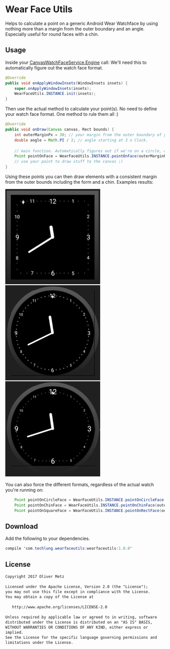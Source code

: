 # Wear Face Utils

Helps to calculate a point on a generic Android Wear Watchface by using nothing more than a margin from the outer boundary and an angle. Especially useful for round faces with a chin.

## Usage ##

Inside your [CanvasWatchFaceService.Engine](https://developer.android.com/reference/android/support/wearable/watchface/CanvasWatchFaceService.Engine.html) call:
We'll need this to automatically figure out the watch face format.

```java
@Override
public void onApplyWindowInsets(WindowInsets insets) {
    super.onApplyWindowInsets(insets);
    WearFaceUtils.INSTANCE.init(insets);
}
```

Then use the actual method to calculate your point(s). No need to define your watch face format. One method to rule them all :) 

```java
@Override
public void onDraw(Canvas canvas, Rect bounds) {
    int outerMarginPx = 30; // your margin from the outer boundary of your (generic) watchface.
    double angle = Math.PI / 2; // angle starting at 3 o Clock. 
    
    // main function. Automatically figures out if we're on a circle, circle with chin or square watch face
    Point pointOnFace = WearFaceUtils.INSTANCE.pointOnFace(outerMarginPx, angle, bounds);
    // use your point to draw stuff to the canvas ;)
}
```

Using these points you can then draw elements with a consistent margin from the outer bounds including the form and a chin. Examples results:

<img src="square.png" alt="Square" width="300" height="300"/>

<img src="circle.png" alt="Circle" width="300" height="300"/>

<img src="chin.png" alt="Circle with chin" width="300" height="300"/>

You can also force the different formats, regardless of the actual watch you're running on:
```java
    Point pointOnCircleFace = WearFaceUtils.INSTANCE.pointOnCircleFace(outerMarginPx, angle, bounds);
    Point pointOnChinFace = WearFaceUtils.INSTANCE.pointOnChinFace(outerMarginPx, angle, bounds);
    Point pointOnSquareFace = WearFaceUtils.INSTANCE.pointOnRectFace(outerMarginPx, angle, bounds);
```

Download
--------

Add the following to your dependencies.

```java
compile 'com.techlung.wearfaceutils:wearfaceutils:1.0.0'
```

License
-------

    Copyright 2017 Oliver Metz
        
    Licensed under the Apache License, Version 2.0 (the "License");
    you may not use this file except in compliance with the License.
    You may obtain a copy of the License at
        
       http://www.apache.org/licenses/LICENSE-2.0
              
    Unless required by applicable law or agreed to in writing, software
    distributed under the License is distributed on an "AS IS" BASIS,
    WITHOUT WARRANTIES OR CONDITIONS OF ANY KIND, either express or implied.
    See the License for the specific language governing permissions and
    limitations under the License.




